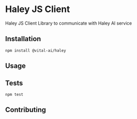 Haley JS Client
=========

Haley JS Client Library to communicate with Haley AI service

## Installation

  `npm install @vital-ai/haley`

## Usage



## Tests

  `npm test`

## Contributing


